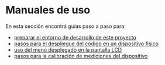 # Manuales de uso

En esta sección encontrá guías paso a paso para:
- [preparar el entorno de desarrollo de este proyecto](development-setup.md)
- [pasos para el despliegue del código en un dispositivo físico](deployment.md)
- [uso del menú desplegado en la pantalla LCD](menu/README.md)
- [pasos para la calibración de mediciones del dispositivo](calibration%20manual.docx)
